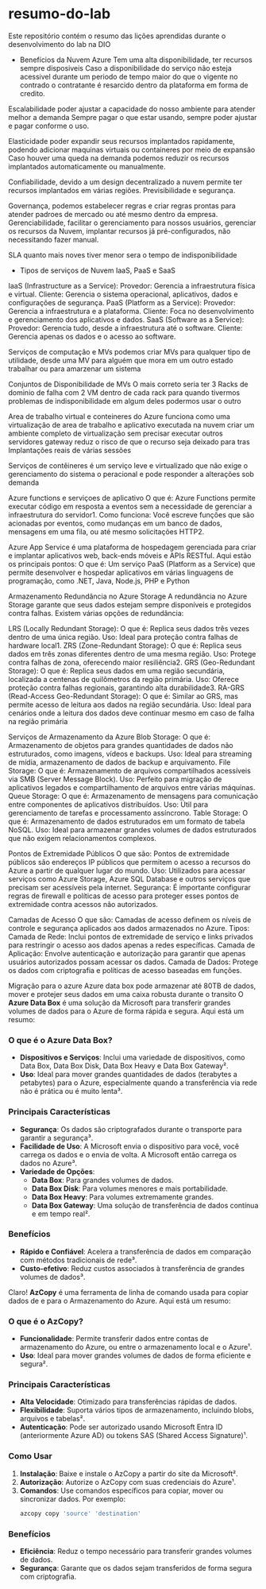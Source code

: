 # resumo-do-lab
Este repositório contém o resumo das lições aprendidas durante o desenvolvimento do lab na DIO

- Benefícios da Nuvem Azure
Tem uma alta disponibilidade, ter recursos sempre disposiveis
Caso a disponibilidade do serviço não esteja acessivel durante um periodo de tempo maior do que o vigente no contrado o contratante é resarcido dentro da plataforma em forma de credito.

Escalabilidade poder ajustar a capacidade do nosso ambiente para atender melhor a demanda
Sempre pagar o que estar usando, sempre poder ajustar e pagar conforme o uso.

Elasticidade poder expandir seus recursos implantados rapidamente, podendo adicionar maquinas virtuais ou containeres por meio de expansão
Caso houver uma queda na demanda podemos reduzir os recursos implantados automaticamente ou manualmente.

Confiabilidade, devido a um design decentralizado a nuvem permite ter recursos implantados em várias regiões.
Previsibilidade e segurança.

Governança, podemos estabelecer regras e criar regras prontas para atender padroes de mercado ou até mesmo dentro da empresa.
Gerenciabilidade, facilitar o gerenciamento para nossos usuários, gerenciar os recursos da Nuvem, implantar recursos já pré-configurados, não necessitando fazer manual.

SLA quanto mais noves tiver menor sera o tempo de indisponibilidade

- Tipos de serviços de Nuvem
IaaS, PaaS e SaaS

IaaS (Infrastructure as a Service):
Provedor: Gerencia a infraestrutura física e virtual.
Cliente: Gerencia o sistema operacional, aplicativos, dados e configurações de segurança.
PaaS (Platform as a Service):
Provedor: Gerencia a infraestrutura e a plataforma.
Cliente: Foca no desenvolvimento e gerenciamento dos aplicativos e dados.
SaaS (Software as a Service):
Provedor: Gerencia tudo, desde a infraestrutura até o software.
Cliente: Gerencia apenas os dados e o acesso ao software.

Serviços de computação e MVs
podemos criar MVs para qualquer tipo de utilidade, desde uma MV para alguém que mora em um outro estado trabalhar ou para amarzenar um sistema

Conjuntos de Disponibilidade de MVs
O mais correto seria ter 3 Racks de dominio de falha com 2 VM dentro de cada rack para quando tivermos problemas de indisponibilidade em algum deles podermos usar o outro

Area de trabalho virtual e conteineres do Azure
funciona como uma virtualização de area de trabalho e aplicativo executada na nuvem
criar um ambiente completo de virtualização sem precisar executar outros servidores gateway
reduz o risco de que o recurso seja deixado para tras
Implantações reais de várias sessões

Serviços de contêineres é um serviço leve e virtualizado que não exige o gerenciamento do sistema o peracional e pode responder a alterações sob demanda

Azure functions e serviçoes de aplicativo
O que é: Azure Functions permite executar código em resposta a eventos sem a necessidade de gerenciar a infraestrutura do servidor1.
Como funciona: Você escreve funções que são acionadas por eventos, como mudanças em um banco de dados, mensagens em uma fila, ou até mesmo solicitações HTTP2.

Azure App Service é uma plataforma de hospedagem gerenciada para criar e implantar aplicativos web, back-ends móveis e APIs RESTful. Aqui estão os principais pontos:
O que é: Um serviço PaaS (Platform as a Service) que permite desenvolver e hospedar aplicativos em várias linguagens de programação, como .NET, Java, Node.js, PHP e Python

Armazenamento
Redundância no Azure Storage
A redundância no Azure Storage garante que seus dados estejam sempre disponíveis e protegidos contra falhas. Existem várias opções de redundância:

LRS (Locally Redundant Storage):
O que é: Replica seus dados três vezes dentro de uma única região.
Uso: Ideal para proteção contra falhas de hardware local1.
ZRS (Zone-Redundant Storage):
O que é: Replica seus dados em três zonas diferentes dentro de uma mesma região.
Uso: Protege contra falhas de zona, oferecendo maior resiliência2.
GRS (Geo-Redundant Storage):
O que é: Replica seus dados em uma região secundária, localizada a centenas de quilômetros da região primária.
Uso: Oferece proteção contra falhas regionais, garantindo alta durabilidade3.
RA-GRS (Read-Access Geo-Redundant Storage):
O que é: Similar ao GRS, mas permite acesso de leitura aos dados na região secundária.
Uso: Ideal para cenários onde a leitura dos dados deve continuar mesmo em caso de falha na região primária

Serviços de Armazenamento da Azure
Blob Storage:
O que é: Armazenamento de objetos para grandes quantidades de dados não estruturados, como imagens, vídeos e backups.
Uso: Ideal para streaming de mídia, armazenamento de dados de backup e arquivamento.
File Storage:
O que é: Armazenamento de arquivos compartilhados acessíveis via SMB (Server Message Block).
Uso: Perfeito para migração de aplicativos legados e compartilhamento de arquivos entre várias máquinas.
Queue Storage:
O que é: Armazenamento de mensagens para comunicação entre componentes de aplicativos distribuídos.
Uso: Útil para gerenciamento de tarefas e processamento assíncrono.
Table Storage:
O que é: Armazenamento de dados estruturados em um formato de tabela NoSQL.
Uso: Ideal para armazenar grandes volumes de dados estruturados que não exigem relacionamentos complexos.

Pontos de Extremidade Públicos
O que são: Pontos de extremidade públicos são endereços IP públicos que permitem o acesso a recursos do Azure a partir de qualquer lugar do mundo.
Uso: Utilizados para acessar serviços como Azure Storage, Azure SQL Database e outros serviços que precisam ser acessíveis pela internet.
Segurança: É importante configurar regras de firewall e políticas de acesso para proteger esses pontos de extremidade contra acessos não autorizados.

Camadas de Acesso
O que são: Camadas de acesso definem os níveis de controle e segurança aplicados aos dados armazenados no Azure.
Tipos:
Camada de Rede: Inclui pontos de extremidade de serviço e links privados para restringir o acesso aos dados apenas a redes específicas.
Camada de Aplicação: Envolve autenticação e autorização para garantir que apenas usuários autorizados possam acessar os dados.
Camada de Dados: Protege os dados com criptografia e políticas de acesso baseadas em funções.

Migração para o azure
Azure data box pode armazenar até 80TB de dados, mover e protejer seus dados em uma caixa robusta durante o transito
O **Azure Data Box** é uma solução da Microsoft para transferir grandes volumes de dados para o Azure de forma rápida e segura. Aqui está um resumo:

### **O que é o Azure Data Box?**

- **Dispositivos e Serviços**: Inclui uma variedade de dispositivos, como Data Box, Data Box Disk, Data Box Heavy e Data Box Gateway².
- **Uso**: Ideal para mover grandes quantidades de dados (terabytes a petabytes) para o Azure, especialmente quando a transferência via rede não é prática ou é muito lenta³.

### **Principais Características**

- **Segurança**: Os dados são criptografados durante o transporte para garantir a segurança³.
- **Facilidade de Uso**: A Microsoft envia o dispositivo para você, você carrega os dados e o envia de volta. A Microsoft então carrega os dados no Azure³.
- **Variedade de Opções**:
  - **Data Box**: Para grandes volumes de dados.
  - **Data Box Disk**: Para volumes menores e mais portabilidade.
  - **Data Box Heavy**: Para volumes extremamente grandes.
  - **Data Box Gateway**: Uma solução de transferência de dados contínua e em tempo real².

### **Benefícios**

- **Rápido e Confiável**: Acelera a transferência de dados em comparação com métodos tradicionais de rede³.
- **Custo-efetivo**: Reduz custos associados à transferência de grandes volumes de dados³.

Claro! **AzCopy** é uma ferramenta de linha de comando usada para copiar dados de e para o Armazenamento do Azure. Aqui está um resumo:

### **O que é o AzCopy?**

- **Funcionalidade**: Permite transferir dados entre contas de armazenamento do Azure, ou entre o armazenamento local e o Azure¹.
- **Uso**: Ideal para mover grandes volumes de dados de forma eficiente e segura².

### **Principais Características**

- **Alta Velocidade**: Otimizado para transferências rápidas de dados.
- **Flexibilidade**: Suporta vários tipos de armazenamento, incluindo blobs, arquivos e tabelas².
- **Autenticação**: Pode ser autorizado usando Microsoft Entra ID (anteriormente Azure AD) ou tokens SAS (Shared Access Signature)¹.

### **Como Usar**

1. **Instalação**: Baixe e instale o AzCopy a partir do site da Microsoft².
2. **Autorização**: Autorize o AzCopy com suas credenciais do Azure¹.
3. **Comandos**: Use comandos específicos para copiar, mover ou sincronizar dados. Por exemplo:
   ```sh
   azcopy copy 'source' 'destination'
   ```

### **Benefícios**

- **Eficiência**: Reduz o tempo necessário para transferir grandes volumes de dados.
- **Segurança**: Garante que os dados sejam transferidos de forma segura com criptografia.

